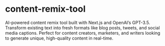 # content-remix-tool
AI-powered content remix tool built with Next.js and OpenAI’s GPT-3.5. Transform existing text into fresh formats like blog posts, tweets, and social media captions. Perfect for content creators, marketers, and writers looking to generate unique, high-quality content in real-time.
